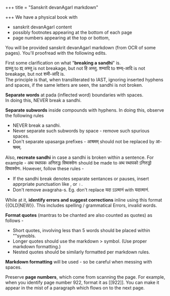 +++
title = "Sanskrit devanAgarI markdown"

+++
We have a physical book with

- sanskrit devanAgarI content
- possibly footnotes appearing at the bottom of each page
- page numbers appearing at the top or bottom,

You will be provided sanskrit devanAgarI markdown (from OCR of some pages). You'll proofread with the following edits.

First some clarification on what "**breaking a sandhi**" is.  
ह्यस्तु to ह्य् अस्तु is not breakage, but not हि अस्तु.
शम्यादि to शम्य्-आदि is not breakage, but not शमी-आदि is.  
The principle is that, when transliterated to IAST, ignoring inserted hyphens and spaces, if the same letters are seen, the sandhi is not broken.

**Separate words** at pada (inflected word) boundaries with spaces.  
In doing this, NEVER break a sandhi.

**Separate subwords** inside compounds with hyphens. In doing this, observe the following rules

- NEVER break a sandhi.
- Never separate such subwords by space - remove such spurious spaces. 
- Don't separate upasarga prefixes - आश्रमम् should not be replaced by आ-श्रमम्.

Also, **recreate sandhi** in case a sandhi is broken within a sentence. For example - अथ स्थापकः अनिरुद्धः विष्वक्सेनः should be made to अथ स्थापको ऽनिरुद्धो विष्वक्सेनः. However, follow these rules - 

- If the sandhi break denotes separate sentances or pauses, insert apprpriate punctuation like , or ।.
- Don't remove avagraha-s. Eg. don't replace यदा ऽऽत्मानं with यदात्मानं.

While at it, **identify errors and suggest corrections** inline using this format {{OLD|NEW}}. This includes spelling / grammatical Errors, invalid words. 

**Format quotes** (mantras to be chanted are also counted as quotes) as follows -

- Short quotes, involving less than 5 words should be placed within ""symobls.
- Longer quotes should use the markdown > symbol. (Use proper markdown formatting.)
- Nested quotes should be similarly formatted per markdown rules.

**Markdown formatting** will be used - so be careful when messing with spaces.

Preserve **page numbers**, which come from scanning the page. For example, when you identify page number 922, format it as [[922]]. You can make it appear in the mist of a paragraph which flows on to the next page.
